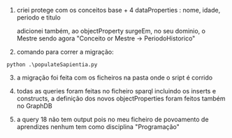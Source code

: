 1. criei protege com os conceitos base + 4 dataProperties : nome, idade, periodo e titulo

   adicionei também, ao objectProperty surgeEm, no seu dominio, o Mestre
   sendo agora "Conceito or Mestre -> PeriodoHistorico"

2. comando para correr a migração:

```
python .\populateSapientia.py
```

3. a migração foi feita com os ficheiros na pasta onde o sript é corrido

4. todas as queries foram feitas no ficheiro sparql incluindo os inserts e constructs, a definição dos novos objectProperties foram feitos também no GraphDB

5. a query 18 não tem output pois no meu ficheiro de povoamento de aprendizes nenhum tem como disciplina "Programação"
